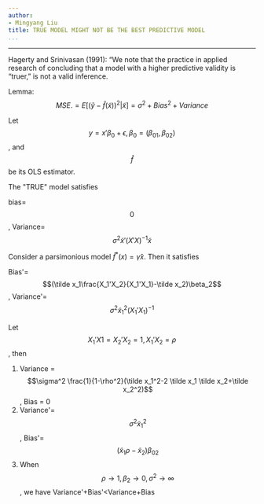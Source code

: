 ```yaml
---
author:
- Mingyang Liu
title: TRUE MODEL MIGHT NOT BE THE BEST PREDICTIVE MODEL
...
```

--- 

Hagerty and Srinivasan (1991): “We note that the practice in applied research of concluding that a model with a higher predictive validity is “truer,” is not a valid inference.

Lemma: $$MSE. = E[(\tilde y - \hat f(\tilde x))^2 | \tilde x ]=\sigma^2+Bias^2+Variance$$

Let $$y=x'\beta_0+\epsilon, \beta_0=(\beta_{01}, \beta_{02})$$, and $$\hat{f}$$ be its OLS estimator. 

The "TRUE" model satisfies

bias=$$0$$, Variance=$$\sigma^2\tilde x'(X'X)^{-1}\tilde x$$

Consider a parsimonious model $\hat f^* (x)=\hat \gamma x$. Then it satisfies

Bias'=$$(\tilde x_1\frac{X_1'X_2}{X_1'X_1}-\tilde x_2)\beta_2$$, Variance'=$$\sigma^2\tilde x_1^2(X_1'X_1)^{-1}$$

Let $$X_1'X1=X_2'X_2=1, X_1'X_2=\rho$$, then
1. Variance = $$\sigma^2 \frac{1}{1-\rho^2}(\tilde x_1^2-2 \tilde x_1 \tilde x_2+\tilde x_2^2)$$, Bias = 0
2. Variance'= $$\sigma^2 \tilde x_1^2$$, Bias'=$$(\tilde x_1 \rho-\tilde x_2)\beta_{02}$$
3. When $$\rho\rightarrow 1, \beta_2\rightarrow 0, \sigma^2\rightarrow \infty$$, we have Variance'+Bias'<Variance+Bias



